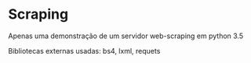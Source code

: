 # Scraping
Apenas uma demonstração de um servidor web-scraping em python 3.5

Bibliotecas externas usadas:
  bs4,
  lxml,
  requets
  
